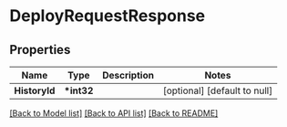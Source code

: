 # DeployRequestResponse

## Properties

| Name          | Type        | Description | Notes                        |
| ------------- | ----------- | ----------- | ---------------------------- |
| **HistoryId** | **\*int32** |             | [optional] [default to null] |

[[Back to Model list]](../README.md#documentation-for-models) [[Back to API list]](../README.md#documentation-for-api-endpoints) [[Back to README]](../README.md)
